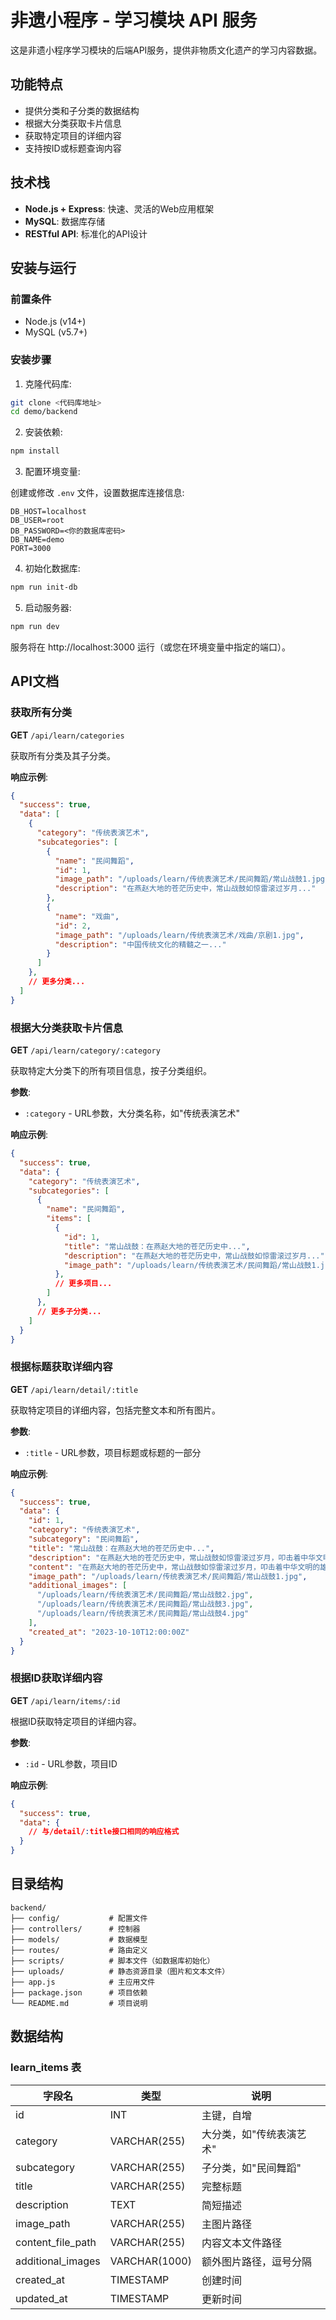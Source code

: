 # 非遗小程序 - 学习模块 API 服务

这是非遗小程序学习模块的后端API服务，提供非物质文化遗产的学习内容数据。

## 功能特点

- 提供分类和子分类的数据结构
- 根据大分类获取卡片信息
- 获取特定项目的详细内容
- 支持按ID或标题查询内容

## 技术栈

- **Node.js + Express**: 快速、灵活的Web应用框架
- **MySQL**: 数据库存储
- **RESTful API**: 标准化的API设计

## 安装与运行

### 前置条件

- Node.js (v14+)
- MySQL (v5.7+)

### 安装步骤

1. 克隆代码库:

```bash
git clone <代码库地址>
cd demo/backend
```

2. 安装依赖:

```bash
npm install
```

3. 配置环境变量:

创建或修改 `.env` 文件，设置数据库连接信息:

```
DB_HOST=localhost
DB_USER=root
DB_PASSWORD=<你的数据库密码>
DB_NAME=demo
PORT=3000
```

4. 初始化数据库:

```bash
npm run init-db
```

5. 启动服务器:

```bash
npm run dev
```

服务将在 http://localhost:3000 运行（或您在环境变量中指定的端口）。

## API文档

### 获取所有分类

**GET** `/api/learn/categories`

获取所有分类及其子分类。

**响应示例**:

```json
{
  "success": true,
  "data": [
    {
      "category": "传统表演艺术",
      "subcategories": [
        {
          "name": "民间舞蹈",
          "id": 1,
          "image_path": "/uploads/learn/传统表演艺术/民间舞蹈/常山战鼓1.jpg",
          "description": "在燕赵大地的苍茫历史中，常山战鼓如惊雷滚过岁月..."
        },
        {
          "name": "戏曲",
          "id": 2,
          "image_path": "/uploads/learn/传统表演艺术/戏曲/京剧1.jpg",
          "description": "中国传统文化的精髓之一..."
        }
      ]
    },
    // 更多分类...
  ]
}
```

### 根据大分类获取卡片信息

**GET** `/api/learn/category/:category`

获取特定大分类下的所有项目信息，按子分类组织。

**参数**:
- `:category` - URL参数，大分类名称，如"传统表演艺术"

**响应示例**:

```json
{
  "success": true,
  "data": {
    "category": "传统表演艺术",
    "subcategories": [
      {
        "name": "民间舞蹈",
        "items": [
          {
            "id": 1,
            "title": "常山战鼓：在燕赵大地的苍茫历史中...",
            "description": "在燕赵大地的苍茫历史中，常山战鼓如惊雷滚过岁月...",
            "image_path": "/uploads/learn/传统表演艺术/民间舞蹈/常山战鼓1.jpg"
          },
          // 更多项目...
        ]
      },
      // 更多子分类...
    ]
  }
}
```

### 根据标题获取详细内容

**GET** `/api/learn/detail/:title`

获取特定项目的详细内容，包括完整文本和所有图片。

**参数**:
- `:title` - URL参数，项目标题或标题的一部分

**响应示例**:

```json
{
  "success": true,
  "data": {
    "id": 1,
    "category": "传统表演艺术",
    "subcategory": "民间舞蹈",
    "title": "常山战鼓：在燕赵大地的苍茫历史中...",
    "description": "在燕赵大地的苍茫历史中，常山战鼓如惊雷滚过岁月，叩击着中华文明的雄浑节拍...",
    "content": "在燕赵大地的苍茫历史中，常山战鼓如惊雷滚过岁月，叩击着中华文明的雄浑节拍。这一因正定古属常山郡而得名的民间锣鼓艺术...",
    "image_path": "/uploads/learn/传统表演艺术/民间舞蹈/常山战鼓1.jpg",
    "additional_images": [
      "/uploads/learn/传统表演艺术/民间舞蹈/常山战鼓2.jpg",
      "/uploads/learn/传统表演艺术/民间舞蹈/常山战鼓3.jpg",
      "/uploads/learn/传统表演艺术/民间舞蹈/常山战鼓4.jpg"
    ],
    "created_at": "2023-10-10T12:00:00Z"
  }
}
```

### 根据ID获取详细内容

**GET** `/api/learn/items/:id`

根据ID获取特定项目的详细内容。

**参数**:
- `:id` - URL参数，项目ID

**响应示例**:

```json
{
  "success": true,
  "data": {
    // 与/detail/:title接口相同的响应格式
  }
}
```

## 目录结构

```
backend/
├── config/           # 配置文件
├── controllers/      # 控制器
├── models/           # 数据模型
├── routes/           # 路由定义
├── scripts/          # 脚本文件（如数据库初始化）
├── uploads/          # 静态资源目录（图片和文本文件）
├── app.js            # 主应用文件
├── package.json      # 项目依赖
└── README.md         # 项目说明
```

## 数据结构

### learn_items 表

| 字段名 | 类型 | 说明 |
|-------|------|------|
| id | INT | 主键，自增 |
| category | VARCHAR(255) | 大分类，如"传统表演艺术" |
| subcategory | VARCHAR(255) | 子分类，如"民间舞蹈" |
| title | VARCHAR(255) | 完整标题 |
| description | TEXT | 简短描述 |
| image_path | VARCHAR(255) | 主图片路径 |
| content_file_path | VARCHAR(255) | 内容文本文件路径 |
| additional_images | VARCHAR(1000) | 额外图片路径，逗号分隔 |
| created_at | TIMESTAMP | 创建时间 |
| updated_at | TIMESTAMP | 更新时间 | 